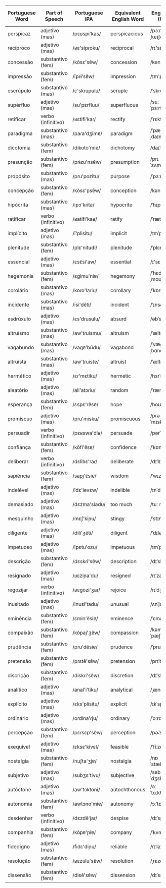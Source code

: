 
| Portuguese Word | Part of Speech   | Portuguese IPA   | Equivalent English Word  | English IPA (USA) | Equivalent Spanish Word | Spanish IPA (Latin American) | Word No. |
|-----------------|------------------|------------------|--------------------------|-------------------|-------------------------|----------------------------|----------|
| perspicaz       | adjetivo (mas)   | /pɛʁspi'kas/     | perspicacious            | /pɜːrˈspɪˌkeɪʃəs/  | perspicaz                | /peɾspi'kas/             |          |
| recíproco       | adjetivo (mas)   | /ʁɛ'sipɾoku/     | reciprocal               | /rɪ'sɪˌprəkəl/     | recíproco                | /re'sipɾoko/             |          |
| concessão       | substantivo (fem)| /kõsɛ'sɐ̃w/      | concession               | /kən'sɛʃən/         | concesión                | /konθe'sjon/             |          |
| impressão       | substantivo (fem)| /ĩpɾɨ'sɐ̃w/      | impression               | /ɪm'prɛʃən/         | impresión                | /impɾe'sjon/             |          |
| escrúpulo       | substantivo (mas)| /ɛ'skɾupulu/      | scruple                  | /ˈskruːpəl/         | escrúpulo                | /eskɾu'pulo/             |          |
| supérfluo       | adjetivo (mas)   | /su'pɛrfluu/      | superfluous              | /suːˈpɜːrflʊəs/    | superfluo                | /su'peɾflu.o/            |          |
| retificar       | verbo (infinitivo)| /ʁɛtifi'kaɾ/     | rectify                  | /ˈrɛktəˌfaɪ/        | rectificar              | /rektifi'kaɾ/            |          |
| paradigma       | substantivo (mas)| /paɾa'dʒimɐ/     | paradigm                 | /ˈpærəˌdaɪm/        | paradigma                | /paɾa'dixma/             |          |
| dicotomia       | substantivo (fem)| /dikoto'miɐ/     | dichotomy                | /daɪˈkɒtəmi/        | dicotomía                | /dikoto'mja/             |          |
| presunção       | substantivo (fem)| /pɾɨzu'nsɐ̃w/     | presumption              | /prɪˈzʌmpʃən/      | presunción               | /pɾesun'θjon/            |          |
| propósito       | substantivo (mas)| /pɾu'pozitu/      | purpose                  | /ˈpɜːrpəs/          | propósito                | /pɾo'pɔsito/             |          |
| concepção       | substantivo (fem)| /kõsɛ'psɐ̃w/      | conception               | /kən'sɛpʃən/         | concepción               | /konθep'sjon/            |          |
| hipócrita       | substantivo (mas)| /ipɔ'kɾita/      | hypocrite                | /ˈhɪpəˌkraɪt/      | hipócrita                | /ipo'kɾita/             |          |
| ratificar       | verbo (infinitivo)| /ʁatifi'kaʁ/     | ratify                   | /ˈrætəˌfaɪ/        | ratificar                | /rati'fikaɾ/            |          |
| implícito       | adjetivo (mas)   | /ĩ'plisitu/      | implicit                 | /ɪmˈplɪsɪt/         | implícito                | /im'plisito/            |          |
| plenitude       | substantivo (fem)| /plɛ'nitudi/     | plenitude                | /ˈplɛnɪˌtjuːd/      | plenitud                 | /pleni'tuð/             |          |
| essencial       | adjetivo (mas)   | /ɛsɛ̃si'aw/      | essential                | /ɪ'sɛnʃəl/         | esencial                 | /esens'jal/             |          |
| hegemonia       | substantivo (fem)| /ɛgimu'niɐ/      | hegemony                 | /ˈhɛdʒəˌmoʊni/     | hegemonía                | /egemo'nia/             |          |
| corolário       | substantivo (mas)| /koɾo'laɾiu/     | corollary                | /ˈkɒrəˌlɛri/       | corolario                | /koɾo'laɾjo/            |          |
| incidente       | substantivo (mas)| /ĩsi'dẽti/      | incident                 | /ˈɪnsədənt/         | incidente                | /insjen'te/             |          |
| esdrúxulo       | adjetivo (mas)   | /ɛs'dɾusulu/     | absurd                   | /əbˈsɜrd/           | estrambótico             | /es'dɾusulo/            |          |
| altruísmo       | substantivo (mas)| /aw'tɾuismu/     | altruism                 | /ˈæltruˌɪzəm/      | altruismo                | /altɾu'izmo/             |          |
| vagabundo       | substantivo (mas)| /vaɡɐ'bũdu/     | vagabond                 | /ˈvæɡəˌbɑnd/       | vagabundo                | /baɡa'βundo/            |          |
| altruísta       | substantivo (mas)| /aw'tɾuistɐ/     | altruist                 | /ˈæltruˌɪst/       | altruista                | /altɾu'ista/            |          |
| hermético       | adjetivo (mas)   | /ɛɾ'mɛtiku/      | hermetic                 | /hɜrˈmɛtɪk/        | hermético                | /eɾ'metiko/             |          |
| aleatório       | adjetivo (mas)   | /ali'atɔɾiu/     | random                   | /ˈrændəm/          | aleatorio                | /ale'aˈtoɾjo/           |          |
| esperança       | substantivo (fem)| /ɛspɛ'ɾɐ̃sɐ/     | hope                     | /hoʊp/             | esperanza                | /espe'ɾansa/            |          |
| promíscuo       | adjetivo (mas)   | /pɾu'misku/      | promiscuous              | /prəˈmɪskjuəs/     | promiscuo                | /pɾomi'skuo/            |          |
| persuadir       | verbo (infinitivo)| /pɛʁswa'diʁ/    | persuade                 | /pərˈsweɪd/        | persuadir                | /peɾswa'ðiɾ/            |          |
| confiança       | substantivo (fem)| /kõfi'ɐ̃sɐ/      | confidence               | /ˈkɑnˌfɪdəns/      | confianza                | /konfjan'tsa/           |          |
| deliberar       | verbo (infinitivo)| /dɛlibɛ'ɾaɾ/     | deliberate               | /dɪˈlɪbəˌreɪt/    | deliberar                | /delibe'ɾaɾ/           |          |
| sapiência       | substantivo (fem)| /sapj'ɛ̃siɐ/      | wisdom                   | /ˈwɪzdəm/          | sabiduría                | /sapi'ensja/            |          |
| indelével       | adjetivo (mas)   | /ĩdɛ'levɛw/     | indelible                | /ɪnˈdɛləbl̩/       | indeleble                | /inde'leβle/            |          |
| demasiado       | adjetivo (mas)   | /dɛzma'siadu/    | too much                 | /tuː mʌʧ/          | demasiado                | /de'masjaðo/            |          |
| mesquinho       | adjetivo (mas)   | /mɛʃ'kiɲu/      | stingy                   | /ˈstɪndʒi/         | mezquino                 | /mes'kino/             |          |
| diligente       | adjetivo (mas)   | /dili'ʒẽti/     | diligent                 | /ˈdɪlədʒənt/       | diligente                | /di'lixente/           |          |
| impetuoso       | adjetivo (mas)   | /ĩpɛtu'ozu/      | impetuous                | /ɪmˈpɛtʃuəs/      | impetuoso                | /impe'twoso/            |          |
| descrição       | substantivo (fem)| /dɛskɾi'sɐ̃w/    | description              | /dɪˈskrɪpʃən/     | descripción              | /des'kɾipθjon/         |          |
| resignado       | adjetivo (mas)   | /ʁɛziɲa'du/      | resigned                 | /rɪˈzaɪnd/         | resignado                | /reθi'naðo/            |          |
| regozijar       | verbo (infinitivo)| /ʁɛgozi'ʒaɾ/    | rejoice                  | /rɪˈdʒɔɪs/         | regocijar                | /rexoθi'xaɾ/           |          |
| inusitado       | adjetivo (mas)   | /inusi'tadu/     | unusual                  | /ʌnˈjuːʒuəl/      | inusitado                | /inusi'taðo/           |          |
| eminência       | substantivo (fem)| /ɛmin'ẽsiɐ/      | eminence                 | /ˈɛmənəns/         | eminencia                | /eminen'sja/           |          |
| compaixão       | substantivo (fem)| /kõpaj'ʒɐ̃w/     | compassion               | /kəmˈpæʃən/        | compasión                | /kompasjo'n/           |          |
| prudência       | substantivo (fem)| /pɾu'dẽsiɐ/      | prudence                 | /ˈpruːdəns/        | prudencia                | /pru'densja/           |          |
| pretensão       | substantivo (fem)| /pɾɛtẽ'sɐ̃w/     | pretension               | /prɪˈtɛnʃən/       | pretensión               | /pɾeten'sjon/          |          |
| discrição       | substantivo (fem)| /diskɾi'sɐ̃w/    | discretion               | /dɪˈskrɛʃən/       | discreción               | /diskɾep'sjon/         |          |
| analítico       | adjetivo (mas)   | /anal'i'tiku/    | analytical               | /ˌænəˈlɪtɪkəl/    | analítico                | /anal'i'tiko/          |          |
| explícito       | adjetivo (mas)   | /ɛks'plisitu/     | explicit                 | /ɪkˈsplɪsɪt/       | explícito                | /eks'plisito/          |          |
| ordinário       | adjetivo (mas)   | /oɾdina'ɾju/     | ordinary                 | /ˈɔːrdnˌɛri/      | ordinario                | /oɾði'naɾjo/           |          |
| percepção       | substantivo (fem)| /pɛɾsɛp'sɐ̃w/    | perception               | /pɚˈsɛpʃən/       | percepción               | /peɾsep'θjon/          |          |
| exequível       | adjetivo (mas)   | /ɛksɛ'kivɛl/     | feasible                 | /ˈfiːzəbəl/        | factible                 | /fak'tible/            |          |
| nostalgia       | substantivo (fem)| /nuʃta'ʒjɐ/     | nostalgia                | /nɒˈstældʒə/      | nostalgia                | /nostal'xia/           |          |
| subjetivo       | adjetivo (mas)   | /subʒɛ'tivu/     | subjective               | /səbˈdʒɛktɪv/     | subjetivo                | /subxek'tixo/          |          |
| autóctone       | adjetivo (mas)   | /aw'tɔktoni/     | autochthonous            | /ɔːˈtɑːkθənəs/    | autóctono                | /aw'toktono/           |          |
| autonomia       | substantivo (fem)| /awtɔno'miɐ/     | autonomy                 | /ɔːˈtɒnəmi/        | autonomía                | /awtono'mja/           |          |
| desdenhar       | verbo (infinitivo)| /dɛzdẽ'jaɾ/     | despise                  | /dɪˈspaɪz/         | despreciar               | /despɾe'θjaɾ/          |          |
| companhia       | substantivo (fem)| /kõpɐ'ɲiɐ/      | company                  | /ˈkʌmpəni/         | compañía                 | /kompaj'nia/           |          |
| fidedigno       | adjetivo (mas)   | /fidɛ'diɲu/      | reliable                 | /rɪˈlaɪəbl/        | fidedigno                | /fide'diɲo/            |          |
| resolução       | substantivo (fem)| /ʁɛzulu'sɐ̃w/    | resolution               | /ˌrɛzəˈluːʃən/    | resolución               | /rezolu'sjon/          |          |
| dissensão       | substantivo (fem)| /disẽ'sɐ̃w/     | dissension               | /dɪˈsɛnʃən/       | disensión                | /disen'sjon/           |          |
